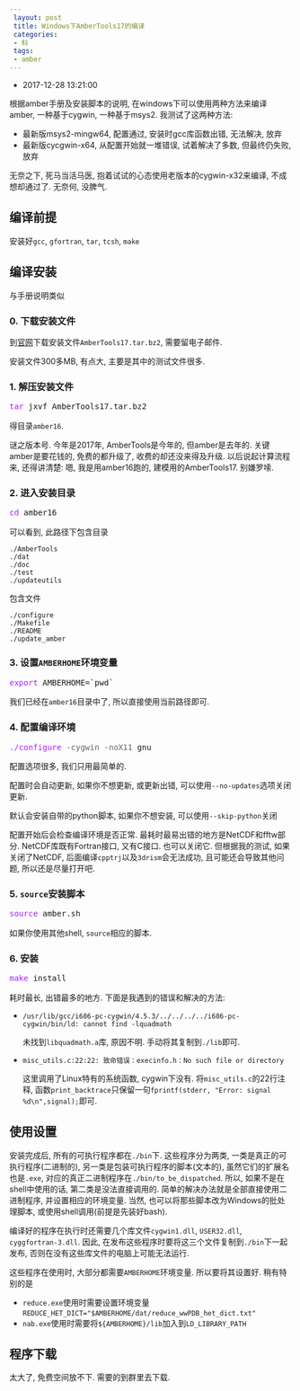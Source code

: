 ```yaml
---
 layout: post
 title: Windows下AmberTools17的编译
 categories:
 - 科
 tags:
 - amber
---
```


- 2017-12-28 13:21:00

根据amber手册及安装脚本的说明, 在windows下可以使用两种方法来编译amber, 一种基于cygwin, 一种基于msys2. 我测试了这两种方法:

- 最新版msys2-mingw64, 配置通过, 安装时gcc库函数出错, 无法解决, 放弃
- 最新版cycgwin-x64, 从配置开始就一堆错误, 试着解决了多数, 但最终仍失败, 放弃

无奈之下, 死马当活马医, 抱着试试的心态使用老版本的cygwin-x32来编译, 不成想却通过了. 无奈何, 没脾气.

## 编译前提

安装好`gcc`, `gfortran`, `tar`, `tcsh`, `make`

## 编译安装

与手册说明类似

### 0. 下载安装文件

到[官网](http://ambermd.org/#AmberTools)下载安装文件`AmberTools17.tar.bz2`, 需要留电子邮件.

安装文件300多MB, 有点大, 主要是其中的测试文件很多.

### 1. 解压安装文件

<div class="highlight"><pre style="line-height:125%"><span style="color:#A2F">tar</span> jxvf AmberTools17.tar.bz2
</pre></div>

得目录`amber16`.

谜之版本号. 今年是2017年, AmberTools是今年的, 但amber是去年的. 关键amber是要花钱的, 免费的都升级了, 收费的却还没来得及升级. 以后说起计算流程来, 还得讲清楚: 嗯, 我是用amber16跑的, 建模用的AmberTools17. 别嫌罗嗦.

### 2. 进入安装目录

<div class="highlight"><pre style="line-height:125%"><span style="color:#A2F">cd</span> amber16
</pre></div>

可以看到, 此路径下包含目录

	./AmberTools
	./dat
	./doc
	./test
	./updateutils

包含文件

	./configure
	./Makefile
	./README
	./update_amber

### 3. 设置`AMBERHOME`环境变量

<div class="highlight"><pre style="line-height:125%"><span style="color:#A2F">export</span> AMBERHOME=`pwd`
</pre></div>

我们已经在`amber16`目录中了, 所以直接使用当前路径即可.

### 4. 配置编译环境

<div class="highlight"><pre style="line-height:125%"><span style="color:#A2F">./configure</span> <span style="color:#666">-cygwin</span> <span style="color:#666">-noX11</span> gnu
</pre></div>

配置选项很多, 我们只用最简单的.

配置时会自动更新, 如果你不想更新, 或更新出错, 可以使用`--no-updates`选项关闭更新.

默认会安装自带的python脚本, 如果你不想安装, 可以使用`--skip-python`关闭

配置开始后会检查编译环境是否正常. 最耗时最易出错的地方是NetCDF和fftw部分. NetCDF库既有Fortran接口, 又有C接口. 也可以关闭它. 但根据我的测试, 如果关闭了NetCDF, 后面编译`cpptrj`以及`3drism`会无法成功, 且可能还会导致其他问题, 所以还是尽量打开吧.

### 5. `source`安装脚本

<div class="highlight"><pre style="line-height:125%"><span style="color:#A2F">source</span> amber.sh
</pre></div>

如果你使用其他shell, `source`相应的脚本.

### 6. 安装

<div class="highlight"><pre style="line-height:125%"><span style="color:#A2F">make</span> install
</pre></div>

耗时最长, 出错最多的地方. 下面是我遇到的错误和解决的方法:

- `/usr/lib/gcc/i686-pc-cygwin/4.5.3/../../../../i686-pc-cygwin/bin/ld: cannot find -lquadmath`

	未找到`libquadmath.a`库, 原因不明. 手动将其复制到`./lib`即可.

- `misc_utils.c:22:22: 致命错误：execinfo.h：No such file or directory`

	这里调用了Linux特有的系统函数, cygwin下没有. 将`misc_utils.c`的22行注释, 函数`print_backtrace`只保留一句`fprintf(stderr, "Error: signal %d\n",signal);`即可.

## 使用设置

安装完成后, 所有的可执行程序都在`./bin`下. 这些程序分为两类, 一类是真正的可执行程序(二进制的), 另一类是包装可执行程序的脚本(文本的), 虽然它们的扩展名也是`.exe`, 对应的真正二进制程序在`./bin/to_be_dispatched`. 所以, 如果不是在shell中使用的话, 第二类是没法直接调用的. 简单的解决办法就是全部直接使用二进制程序, 并设置相应的环境变量. 当然, 也可以将那些脚本改为Windows的批处理脚本, 或使用shell调用(前提是先装好bash).

编译好的程序在执行时还需要几个库文件`cygwin1.dll`, `USER32.dll`, `cyggfortran-3.dll`. 因此, 在发布这些程序时要将这三个文件复制到`./bin`下一起发布, 否则在没有这些库文件的电脑上可能无法运行.

这些程序在使用时, 大部分都需要`AMBERHOME`环境变量. 所以要将其设置好. 稍有特别的是

- `reduce.exe`使用时需要设置环境变量`REDUCE_HET_DICT="$AMBERHOME/dat/reduce_wwPDB_het_dict.txt"`
- `nab.exe`使用时需要将`${AMBERHOME}/lib`加入到`LD_LIBRARY_PATH`

## 程序下载

太大了, 免费空间放不下. 需要的到群里去下载.
